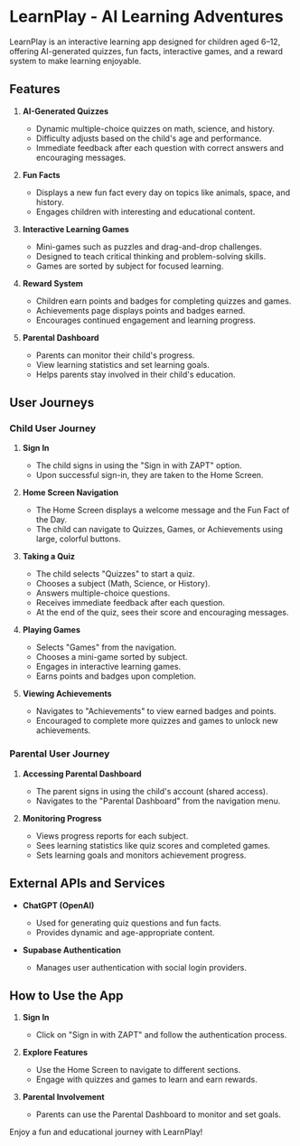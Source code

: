# LearnPlay - AI Learning Adventures

LearnPlay is an interactive learning app designed for children aged 6–12, offering AI-generated quizzes, fun facts, interactive games, and a reward system to make learning enjoyable.

## Features

1. **AI-Generated Quizzes**
   - Dynamic multiple-choice quizzes on math, science, and history.
   - Difficulty adjusts based on the child's age and performance.
   - Immediate feedback after each question with correct answers and encouraging messages.

2. **Fun Facts**
   - Displays a new fun fact every day on topics like animals, space, and history.
   - Engages children with interesting and educational content.

3. **Interactive Learning Games**
   - Mini-games such as puzzles and drag-and-drop challenges.
   - Designed to teach critical thinking and problem-solving skills.
   - Games are sorted by subject for focused learning.

4. **Reward System**
   - Children earn points and badges for completing quizzes and games.
   - Achievements page displays points and badges earned.
   - Encourages continued engagement and learning progress.

5. **Parental Dashboard**
   - Parents can monitor their child's progress.
   - View learning statistics and set learning goals.
   - Helps parents stay involved in their child's education.

## User Journeys

### Child User Journey

1. **Sign In**
   - The child signs in using the "Sign in with ZAPT" option.
   - Upon successful sign-in, they are taken to the Home Screen.

2. **Home Screen Navigation**
   - The Home Screen displays a welcome message and the Fun Fact of the Day.
   - The child can navigate to Quizzes, Games, or Achievements using large, colorful buttons.

3. **Taking a Quiz**
   - The child selects "Quizzes" to start a quiz.
   - Chooses a subject (Math, Science, or History).
   - Answers multiple-choice questions.
   - Receives immediate feedback after each question.
   - At the end of the quiz, sees their score and encouraging messages.

4. **Playing Games**
   - Selects "Games" from the navigation.
   - Chooses a mini-game sorted by subject.
   - Engages in interactive learning games.
   - Earns points and badges upon completion.

5. **Viewing Achievements**
   - Navigates to "Achievements" to view earned badges and points.
   - Encouraged to complete more quizzes and games to unlock new achievements.

### Parental User Journey

1. **Accessing Parental Dashboard**
   - The parent signs in using the child's account (shared access).
   - Navigates to the "Parental Dashboard" from the navigation menu.

2. **Monitoring Progress**
   - Views progress reports for each subject.
   - Sees learning statistics like quiz scores and completed games.
   - Sets learning goals and monitors achievement progress.

## External APIs and Services

- **ChatGPT (OpenAI)**
  - Used for generating quiz questions and fun facts.
  - Provides dynamic and age-appropriate content.

- **Supabase Authentication**
  - Manages user authentication with social login providers.

## How to Use the App

1. **Sign In**
   - Click on "Sign in with ZAPT" and follow the authentication process.

2. **Explore Features**
   - Use the Home Screen to navigate to different sections.
   - Engage with quizzes and games to learn and earn rewards.

3. **Parental Involvement**
   - Parents can use the Parental Dashboard to monitor and set goals.

Enjoy a fun and educational journey with LearnPlay!